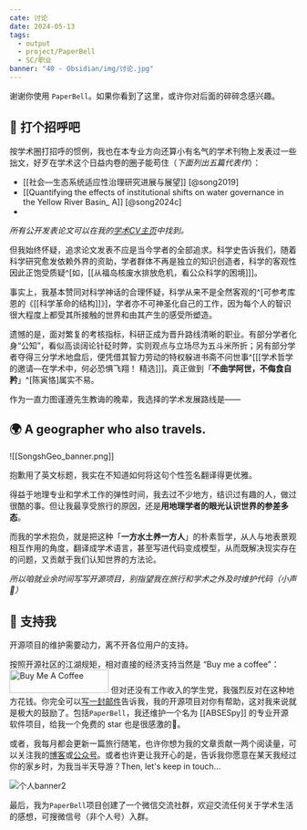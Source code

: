 ```yaml
---
cate: 讨论
date: 2024-05-13
tags:
  - output
  - project/PaperBell
  - SC/职业
banner: "40 - Obsidian/img/讨论.jpg"
---
```


谢谢你使用 `PaperBell`。如果你看到了这里，或许你对后面的碎碎念感兴趣。

## 🙋 打个招呼吧

按学术圈打招呼的惯例，我也在本专业方向还算小有名气的学术刊物上发表过一些拙文，好歹在学术这个日益内卷的圈子能苟住（_下面列出五篇代表作_）：

- [[社会—生态系统适应性治理研究进展与展望]] [@song2019]
- [[Quantifying the effects of institutional shifts on water governance in the Yellow River Basin_ A]] [@song2024c]
- 

_所有公开发表论文可以在我的[学术CV主页](https://cv.songshgeo.com/)中找到。_

但我始终怀疑，追求论文发表不应是当今学者的全部追求。科学史告诉我们，随着科学研究愈发依赖外界的资助，学者群体不再是独立的知识创造者，科学的客观性因此正饱受质疑^[如，[[从福岛核废水排放危机，看公众科学的困境]]]。

事实上，我基本赞同对科学神话的合理怀疑，科学从来不是全然客观的^[可参考库恩的《[[科学革命的结构]]》]，学者亦不可神圣化自己的工作，因为每个人的智识很大程度上都受其所接触的世界和由其产生的感受所塑造。

遗憾的是，面对繁复的考核指标，科研正成为晋升路线清晰的职业。有部分学者化身“公知”，看似高谈阔论针砭时弊，实则观点与立场尽为五斗米所折；另有部分学者夺得三分学术地盘后，便凭借其智力劳动的特权躲进书斋不问世事^[[[学术哲学的邀请—在学术中，何必恐惧飞翔！ 精选]]]。真正做到「**不曲学阿世，不侮食自矜**」^[陈寅恪]属实不易。

作为一直力图谨遵先生教诲的晚辈，我选择的学术发展路线是——

## 🌍 A geographer who also travels.

![[SongshGeo_banner.png]]

抱歉用了英文标题，我实在不知道如何将这句个性签名翻译得更优雅。

得益于地理专业和学术工作的弹性时间，我去过不少地方，结识过有趣的人，做过很酷的事。但让我最享受旅行的原因，还是**用地理学者的眼光认识世界的参差多态**。

而我的学术抱负，就是把这种「**一方水土养一方人**」的朴素哲学，从人与地表景观相互作用的角度，翻译成学术语言，甚至写进代码变成模型，从而既解决现实存在的问题，又贡献于我们认知世界的方法论。

*所以咱就业余时间写写开源项目，别指望我在旅行和学术之外及时维护代码（小声🤫）*

## 🤝 支持我

开源项目的维护需要动力，离不开各位用户的支持。

按照开源社区的江湖规矩，相对直接的经济支持当然是 “Buy me a coffee”：
<a href="https://www.buymeacoffee.com/USgxYspYW4" target="_blank"><img src="https://cdn.buymeacoffee.com/buttons/default-orange.png" alt="Buy Me A Coffee" height="41" width="174"></a>
但对还没有工作收入的学生党，我强烈反对在这种地方花钱。你完全可以[写一封邮件](mailto:songshgeo@gmail.com)告诉我，我的开源项目对你有帮助，这对我来说就是极大的鼓励了。包括`PaperBell`，我还维护一个名为 [[ABSESpy]] 的专业开源软件项目，给我一个免费的 star 也是很感激的🥹。

或者，我每月都会更新一篇旅行随笔，也许你想为我的文章贡献一两个阅读量，可以关注我的[博客](https://www.songshgeo.com/)或[公众号](https://mp.weixin.qq.com/s/PYvT6zpf9WYnunlXN2x4YA)。或者也许更让我开心的是，告诉我你愿意在某天我经过你的家乡时，为我当半天导游？Then, let's keep in touch...

![个人banner2](https://songshgeo-picgo-1302043007.cos.ap-beijing.myqcloud.com/uPic/%E4%B8%AA%E4%BA%BAbanner2.png)

最后，我为`PaperBell`项目创建了一个微信交流社群，欢迎交流任何关于学术生活的感想，可搜微信号（非个人号）入群。